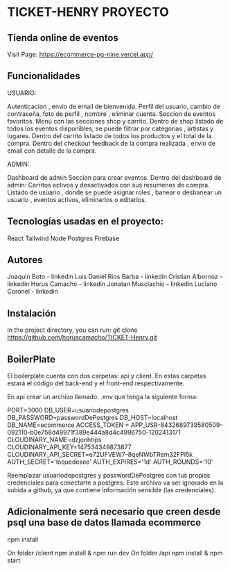 # TICKET-HENRY PROYECTO
## Tienda online de eventos

Visit Page: https://ecommerce-pg-nine.vercel.app/

## Funcionalidades

USUARIO:

Autenticacion , envio de email de bienvenida.
Perfil del usuario, cambio de contraseña, foto de perfil , nombre , eliminar cuenta. Seccion de eventos favoritos.
Menú con las secciones shop y carrito.
Dentro de shop listado de todos los eventos disponibles, se puede filtrar por categorias , artistas y lugares.
Dentro del carrito listado de todos los productos y el total de la compra.
Dentro del checkout feedback de la compra realizada , envio de email con detalle de la compra.

ADMIN:

Dashboard de admin
Seccion para crear eventos.
Dentro del dashboard de admin: Carritos activos y desactivados con sus resumenes de compra. Listado de usuario , donde se puede asignar roles , banear o desbanear un usuario , eventos activos, eliminarlos o editarlos.

## Tecnologías usadas en el proyecto:

React
Tailwind
Node
Postgres
Firebase

## Autores

Joaquin Boto - linkedin
Luis Daniel Rios Barba - linkedin
Cristian Albornoz - linkedin
Horus Camacho - linkedin
Jonatan Musciachio - linkedin
Luciano Coronel - linkedin

## Instalación

In the project directory, you can run:
git clone https://github.com/horuscamacho/TICKET-Henry.git

## BoilerPlate

El boilerplate cuenta con dos carpetas: api y client. En estas carpetas estará el código del back-end y el front-end respectivamente.

En api crear un archivo llamado: .env que tenga la siguiente forma:

PORT=3000
DB_USER=usuariodepostgres
DB_PASSWORD=passwordDePostgres
DB_HOST=localhost
DB_NAME=ecommerce
ACCESS_TOKEN = APP_USR-8432689739580509-092110-b0e758d49971f389e444a8d4c4996750-1202413171
CLOUDINARY_NAME=dzjonhhps
CLOUDINARY_API_KEY=147534349873877
CLOUDINARY_API_SECRET=e72UFVEW7-8qeNWbTRem32FPI5k
AUTH_SECRET='loquedesee'
AUTH_EXPIRES='1d'
AUTH_ROUNDS='10'

Reemplazar usuariodepostgres y passwordDePostgres con tus propias credenciales para conectarte a postgres. Este archivo va ser ignorado en la subida a github, ya que contiene información sensible (las credenciales).

## Adicionalmente será necesario que creen desde psql una base de datos llamada ecommerce

npm install


On folder /client npm install & npm run dev
On folder /api npm install & npm start
